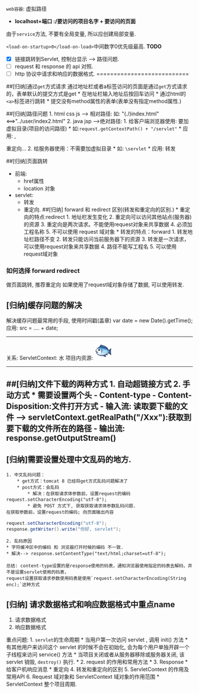 `web容器`: 虚拟路径

- **localhost+端口 :/要访问的项目名字 + 要访问的页面** 

由于`service`方法, 不要有全局变量, 所以应创建局部变量.

`<load-on-startup>0</load-on-load>`中间数字0优先级最高.
**TODO**
- [x]  <a href="/demo4"></a>链接跳转到Servlet, 控制台显示 --> 路径问题.
- [ ]  request 和 response 的 api 对照.
- [ ]  http 协议中请求和响应的数据格式.
===========================

##[归纳]通过`get`方式请求
通过地址栏或者a标签访问的页面是通过`get`方式请求的，表单默认的提交方式是get
	* 在地址栏输入地址后按回车访问
	* 通过html的`<a>`标签进行跳转
	* 提交没有method属性的表单(表单没有指定method属性.)

##[归纳]路径问题
	1. html css js --> 相对路径: 
		如: "(./)index.html"<==>"../user/index2.html"
	2. java jsp	-->绝对路径:
		1. 给客户端浏览器使用: 要加虚拟目录(项目的访问路径)
			* 如:`request.getContextPath() + "/servlet"`
			* 应用: <a> , <form> 重定向...
		2. 给服务器使用：不需要加虚拟目录
			* 如: `\servlet`
			* 应用: 转发

##[归纳]页面跳转
- 前端:
	* href属性
	* location 对象
- servlet: 
	* 转发
	* 重定向.
##[归纳] forward 和  redirect 区别(转发和重定向的区别.)
			* 重定向的特点:redirect
				1. 地址栏发生变化
				2. 重定向可以访问其他站点(服务器)的资源
				3. 重定向是两次请求。不能使用request对象来共享数据
				4. 必须加工程名称
				5. 不可以使用 request 域对象
			* 转发的特点：forward
				1. 转发地址栏路径不变
				2. 转发只能访问当前服务器下的资源
				3. 转发是一次请求，可以使用request对象来共享数据
				4. 路径不能写工程名
				5. 可以使用request域对象
### 如何选择 forward redirect
做页面跳转, 推荐重定向
如果使用了request域对象存储了数据, 可以使用转发.

## [归纳]缓存问题的解决
解决缓存问题最常用的手段, 使用时间戳(盖章)
	var date = new Date().getTime();
	应用: src = .... + date;
___
关系: ServletContext: 水	项目内资源: ![鱼](day66-tomcat-servlet_files/1.png)
___
##[归纳]文件下载的两种方式
	1. 自动超链接方式
	2. 手动方式
		* 需要设置两个头
			- Content-type
			- Content-Disposition:文件打开方式
			- 输入流: 读取要下载的文件 --> servletContext.getRealPath("/Xxx"):获取到要下载的文件所在的路径
			- 输出流: response.getOutputStream()
------


	 
## [归纳]需要设置处理中文乱码的地方.
	1. 中文乱码问题：
		* get方式：tomcat 8 已经将get方式乱码问题解决了
		* post方式：会乱码
			* 解决：在获取请求体参数前，设置request的编码request.setCharacterEncoding("utf-8");
			* 避免 POST 方式下, 获取获取请求体参数乱码问题.
	在获取参数前，设置request的编码; 向页面输出内容
```java
request.setCharacterEncoding("utf-8");
response.getWriter().write("你好, servlet");
```
	2. 乱码原因
	* 字符缓冲区中的编码 和 浏览器打开时候的编码 不一致.
	* 解决--> response.setContentType("text/html;charset=utf-8");
	
	总结: content-type设置的是response使用的码表，通知浏览器使用指定的码表去解码，并不是设置servlet使用的码表，
	request设置获取请求参数使用码表是使用`request.setCharacterEncoding(String enc);`这种方式
	
## [归纳] 请求数据格式和响应数据格式中重点name
1. 请求数据格式
2. 响应数据格式


重点问题:
	1. `servlet`的生命周期
		* 当用户第一次访问 servlet , 调用 init() 方法
		* 有其他用户来访问这个 servlet 的时候不会在初始化, 会为每个用户单独开辟一个子线程来访问 service() 方法
		* 当项目关闭或者从服务器移除或服务器关闭, 该 servlet 销毁, `destroy()` 执行.
		* 
	2. request 的作用和常用方法
		* 
	3. Response 
		* 给客户机响应消息
		* 重定向
	4. 转发和重定向的区别
	5. ServletContext 的作用及常用API
	6. Request 域对象和 ServletContext 域对象的作用范围
		* ServletContext 整个项目周期.
